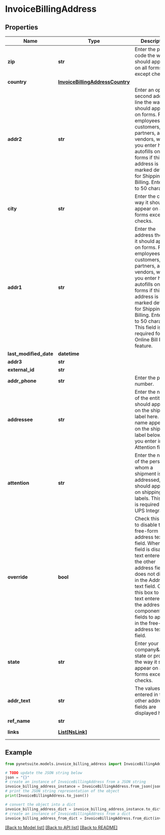 # InvoiceBillingAddress


## Properties

Name | Type | Description | Notes
------------ | ------------- | ------------- | -------------
**zip** | **str** | Enter the postal code the way it should appear on all forms except checks. | [optional] 
**country** | [**InvoiceBillingAddressCountry**](InvoiceBillingAddressCountry.md) |  | [optional] 
**addr2** | **str** | Enter an optional second address line the way it should appear on forms. For employees, customers, partners, and vendors, what you enter here autofills on forms if this address is marked default for Shipping or Billing. Enter up to 50 characters. | [optional] 
**city** | **str** | Enter the city the way it should appear on all forms except checks. | [optional] 
**addr1** | **str** | Enter the address the way it should appear on forms. For employees, customers, partners, and vendors, what you enter here autofills on forms if this address is marked default for Shipping or Billing. Enter up to 50 characters. This field is required for the Online Bill Pay feature. | [optional] 
**last_modified_date** | **datetime** |  | [optional] 
**addr3** | **str** |  | [optional] 
**external_id** | **str** |  | [optional] 
**addr_phone** | **str** | Enter the phone number. | [optional] 
**addressee** | **str** | Enter the name of the entity that should appear on the shipping label here. This name appears on the shipping label below what you enter in the Attention field. | [optional] 
**attention** | **str** | Enter the name of the person to whom a shipment is addressed, as it should appear on shipping labels. This field is required for UPS Integration. | [optional] 
**override** | **bool** | Check this box to disable the free-form address text field. When this field is disabled, text entered in the other address fields does not display in the Address text field. Clear this box to allow text entered in the address component fields to appear in the free-form address text field. | [optional] 
**state** | **str** | Enter your company&amp;apos;s state or province the way it should appear on all forms except checks. | [optional] 
**addr_text** | **str** | The values entered in the other address fields are displayed here. | [optional] 
**ref_name** | **str** |  | [optional] 
**links** | [**List[NsLink]**](NsLink.md) |  | [optional] [readonly] 

## Example

```python
from pynetsuite.models.invoice_billing_address import InvoiceBillingAddress

# TODO update the JSON string below
json = "{}"
# create an instance of InvoiceBillingAddress from a JSON string
invoice_billing_address_instance = InvoiceBillingAddress.from_json(json)
# print the JSON string representation of the object
print(InvoiceBillingAddress.to_json())

# convert the object into a dict
invoice_billing_address_dict = invoice_billing_address_instance.to_dict()
# create an instance of InvoiceBillingAddress from a dict
invoice_billing_address_from_dict = InvoiceBillingAddress.from_dict(invoice_billing_address_dict)
```
[[Back to Model list]](../README.md#documentation-for-models) [[Back to API list]](../README.md#documentation-for-api-endpoints) [[Back to README]](../README.md)


